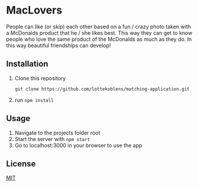 # MacLovers
People can like (or skip) each other based on a fun / crazy photo taken with a 
McDonalds product that he / she likes best. This way they can get to know people
who love the same product of the McDonalds as much as they do. In this way
beautiful friendships can develop!

## Installation
1. Clone this repository 
   
    ``` git clone https://github.com/lottekoblens/matching-application.git ```
1. run `npm install`

## Usage
1. Navigate to the projects folder root
1. Start the server with `npm start`
1. Go to localhost:3000 in your browser to use the app

## License
[MIT][license]

[license]: https://github.com/lottekoblens/matching-application/blob/master/LICENSE